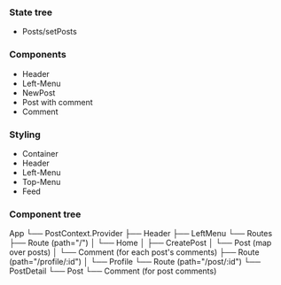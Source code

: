 ### State tree
- Posts/setPosts 

### Components
- Header
- Left-Menu
- NewPost
- Post with comment
- Comment

### Styling
- Container
- Header
- Left-Menu
- Top-Menu
- Feed

### Component tree
App
└── PostContext.Provider
    ├── Header
    ├── LeftMenu
    └── Routes
        ├── Route (path="/")
        │   └── Home
        │       ├── CreatePost
        │       └── Post (map over posts)
        │           └── Comment (for each post's comments)
        ├── Route (path="/profile/:id")
        │   └── Profile
        └── Route (path="/post/:id")
            └── PostDetail
                └── Post
                    └── Comment (for post comments)
